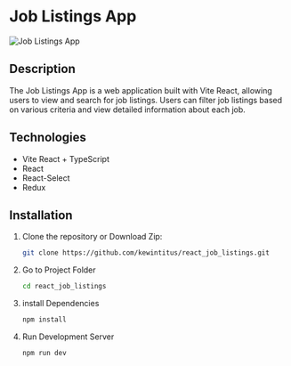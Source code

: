 # Job Listings App

![Job Listings App](https://your-image-url.com)

## Description

The Job Listings App is a web application built with Vite React, allowing users to view and search for job listings. Users can filter job listings based on various criteria and view detailed information about each job.

## Technologies

- Vite React + TypeScript
- React
- React-Select
- Redux

## Installation

1. Clone the repository or Download Zip:
   ```sh
   git clone https://github.com/kewintitus/react_job_listings.git
   ```
2. Go to Project Folder
   ```sh
   cd react_job_listings
   ```
3. install Dependencies
   ```sh
   npm install
   ```
4. Run Development Server
   ```sh
   npm run dev
   ```
